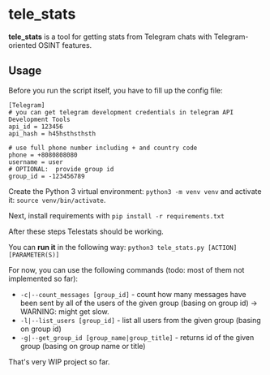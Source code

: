# tele_stats
**tele_stats** is a tool for getting stats from Telegram chats with Telegram-oriented OSINT features.
    
## Usage
Before you run the script itself, you have to fill up the config file:

```
[Telegram]
# you can get telegram development credentials in telegram API Development Tools
api_id = 123456
api_hash = h45hsthsthsth

# use full phone number including + and country code
phone = +8080808080
username = user
# OPTIONAL:  provide group id 
group_id = -123456789 
```

Create the Python 3 virtual environment: `python3 -m venv venv` and activate it:
`source venv/bin/activate`.

Next, install requirements with `pip install -r requirements.txt`

After these steps Telestats should be working.

You can **run it** in the following way: 
`python3 tele_stats.py [ACTION] [PARAMETER(S)]`

For now, you can use the following commands (todo: most of them not implemented so far):
  * `-c|--count_messages [group_id]` - count how many messages have been sent by all of the users of the given group (basing on group id) -> WARNING: might get slow.
  * `-l|--list_users [group_id]` - list all users from the given group (basing on group id)
  * `-g|--get_group_id [group_name|group_title]` - returns id of the given group (basing on group name or title)

That's very WIP project so far.
